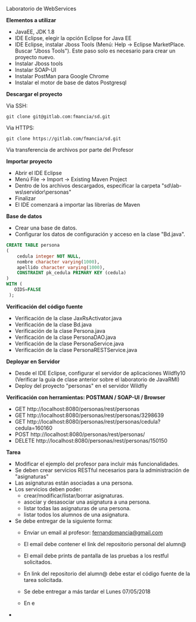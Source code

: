 Laboratorio de WebServices

**Elementos a utilizar**
* JavaEE, JDK 1.8
* IDE Eclipse, elegir la opción Eclipse for Java EE
* IDE Eclipse, instalar Jboss Tools (Menú: Help -> Eclipse MarketPlace. Buscar "Jboss Tools"). Este paso solo es necesario para crear un proyecto nuevo.
* Instalar Jboss tools 
* Instalar SOAP-UI
* Instalar PostMan para Google Chrome
* Instalar el motor de base de datos Postgresql

**Descargar el proyecto**

Via SSH:
    
    git clone git@gitlab.com:fmancia/sd.git
    
Via HTTPS:
    
    git clone https://gitlab.com/fmancia/sd.git
    
Via transferencia de archivos por parte del Profesor

    
**Importar proyecto**
 * Abrir el IDE Eclipse
 * Menú File -> Import -> Existing Maven Project
 * Dentro de los archivos descargados, especificar la carpeta "sd\lab-ws\servidor\personas"
 * Finalizar
 * El IDE comenzará a importar las librerías de Maven
 
**Base de datos**
 * Crear una base de datos.
 * Configurar los datos de configuración y acceso en la clase "Bd.java".

```sql
CREATE TABLE persona
(
    cedula integer NOT NULL,
    nombre character varying(1000),
    apellido character varying(1000),
    CONSTRAINT pk_cedula PRIMARY KEY (cedula)
)
WITH (
   OIDS=FALSE
 );
```

**Verificación del código fuente**
 * Verificación de la clase JaxRsActivator.java
 * Verificación de la clase Bd.java
 * Verificación de la clase Persona.java
 * Verificación de la clase PersonaDAO.java
 * Verificación de la clase PersonaService.java
 * Verificación de la clase PersonaRESTService.java

**Deployar en Servidor**
 * Desde el IDE Eclipse, configurar el servidor de aplicaciones Wildfly10 (Verificar la guía de clase anterior sobre el laboratorio de JavaRMI)
 * Deploy del proyecto "personas" en el servidor Wildfly


**Verificación con herramientas: POSTMAN / SOAP-UI / Browser**
 * GET http://localhost:8080/personas/rest/personas
 * GET http://localhost:8080/personas/rest/personas/3298639
 * GET http://localhost:8080/personas/rest/personas/cedula?cedula=160160
 * POST http://localhost:8080/personas/rest/personas/
 * DELETE http://localhost:8080/personas/rest/personas/150150

 

**Tarea**
 * Modificar el ejemplo del profesor para incluir más funcionalidades.
 * Se deben crear servicios RESTful necesarios para la administración de "asignaturas"
 * Las asignaturas están asociadas a una persona.
 * Los servicios deben poder:
    * crear/modificar/listar/borrar asignaturas.
    * asociar y desasociar una asignatura a una persona.
    * listar todas las asignaturas de una persona.
    * listar todos los alumnos de una asignatura.
 * Se debe entregar de la siguiente forma:
     * Enviar un email al profesor:  fernandomancia@gmail.com 
     * El email debe contener el link del repositorio personal del alumn@
     * El email debe prints de pantalla de las pruebas a los restful solicitados.
     * En link del repositorio del alumn@ debe estar el código fuente de la tarea solicitada.
     * Se debe entregar a más tardar el Lunes 07/05/2018
     
     * En e
 * 
    